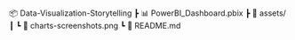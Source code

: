 📦 Data-Visualization-Storytelling
 ┣ 📊 PowerBI_Dashboard.pbix
 ┣ 📁 assets/
 ┃ ┗ 📸 charts-screenshots.png
 ┗ 📘 README.md
